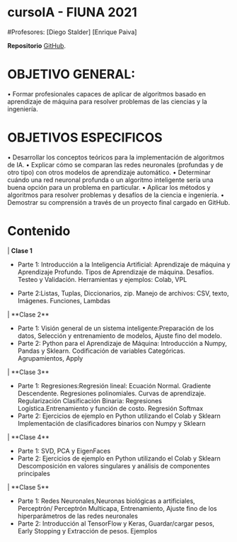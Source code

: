 # cursoIA - FIUNA 2021
#Profesores:
[Diego Stalder]
[Enrique Paiva]

**Repositorio** [GitHub](https://github.com/diegostaPy/cursoIA).

# OBJETIVO GENERAL:
•	Formar profesionales capaces de aplicar de algoritmos basado en aprendizaje de máquina para resolver problemas de las ciencias y la ingeniería.
# OBJETIVOS ESPECIFICOS
•	Desarrollar los conceptos teóricos para la implementación de algoritmos de IA.
•	Explicar cómo se comparan las redes neuronales (profundas y de otro tipo) con otros modelos de aprendizaje automático.
•	Determinar cuándo una red neuronal profunda o un algoritmo inteligente sería una buena opción para un problema en particular.
•	Aplicar los métodos y algoritmos para resolver problemas y desafíos de la ciencia e ingeniería.
•	Demostrar su comprensión a través de un proyecto final cargado en GitHub.


# Contenido

| **Clase 1**<ul><li>Parte 1: Introducción a la Inteligencia Artificial: Aprendizaje de máquina y Aprendizaje Profundo. Tipos de Aprendizaje de máquina. Desafíos. Testeo y Validación. Herramientas y ejemplos: Colab, VPL
<li>Parte 2:Listas, Tuplas, Diccionarios, zip. Manejo de archivos: CSV, texto, Imágenes. Funciones, Lambdas
 </ul>
| **Clase 2**<ul><li>Parte 1: Visión general de un sistema inteligente:Preparación de los datos, Selección y entrenamiento de modelos, Ajuste fino del modelo.
<li>Parte 2: Python para el Aprendizaje de Máquina: Introducción a Numpy, Pandas y Sklearn. Codificación de variables Categóricas. Agrupamientos, Apply
 </ul>
 | **Clase 3**<ul><li>Parte 1: Regresiones:Regresión lineal: Ecuación Normal. Gradiente Descendente. Regresiones polinomiales. Curvas de aprendizaje. Regularización
Clasificación Binaria: Regresiones Logística.Entrenamiento y función de costo. Regresión Softmax
<li>Parte 2: Ejercicios de ejemplo en Python utilizando el Colab y Sklearn
Implementación de clasificadores binarios con Numpy y Sklearn
 </ul>
  | **Clase 4**<ul><li>Parte 1: SVD, PCA y EigenFaces

<li>Parte 2: Ejercicios de ejemplo en Python utilizando el Colab y Sklearn
Descomposición en valores singulares y análisis de
componentes principales
 </ul>
  | **Clase 5**<ul><li>Parte 1: Redes Neuronales,Neuronas biológicas a artificiales, Perceptrón/ Perceptrón Multicapa, Entrenamiento, Ajuste fino de los hiperparámetros de las
redes neuronales
<li>Parte 2: Introducción al TensorFlow y Keras, Guardar/cargar pesos, Early Stopping y Extracción de pesos. Ejemplos
 </ul>

